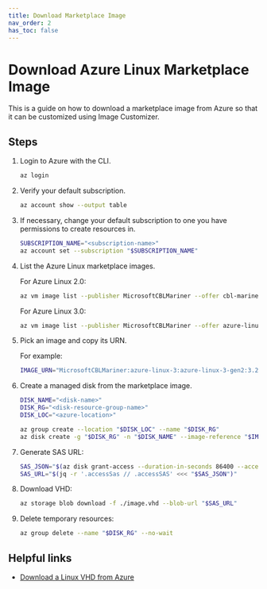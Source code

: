 ```yaml
---
title: Download Marketplace Image
nav_order: 2
has_toc: false
---
```


# Download Azure Linux Marketplace Image

This is a guide on how to download a marketplace image from Azure so that it can be
customized using Image Customizer.

## Steps

1. Login to Azure with the CLI.

   ```bash
   az login
   ```

2. Verify your default subscription.

   ```bash
   az account show --output table
   ```

3. If necessary, change your default subscription to one you have permissions to create
   resources in.

   ```bash
   SUBSCRIPTION_NAME="<subscription-name>"
   az account set --subscription "$SUBSCRIPTION_NAME"
   ```

4. List the Azure Linux marketplace images.

   For Azure Linux 2.0:

   ```bash
   az vm image list --publisher MicrosoftCBLMariner --offer cbl-mariner --sku cbl-mariner-2-gen2 --all --output table
   ```

   For Azure Linux 3.0:

   ```bash
   az vm image list --publisher MicrosoftCBLMariner --offer azure-linux-3 --sku azure-linux-3-gen2 --all --output table
   ```

5. Pick an image and copy its URN.

   For example:

   ```bash
   IMAGE_URN="MicrosoftCBLMariner:azure-linux-3:azure-linux-3-gen2:3.20250102.02"
   ```

6. Create a managed disk from the marketplace image.

   ```bash
   DISK_NAME="<disk-name>"
   DISK_RG="<disk-resource-group-name>"
   DISK_LOC="<azure-location>"

   az group create --location "$DISK_LOC" --name "$DISK_RG"
   az disk create -g "$DISK_RG" -n "$DISK_NAME" --image-reference "$IMAGE_URN"
   ```

7. Generate SAS URL:

   ```bash
   SAS_JSON="$(az disk grant-access --duration-in-seconds 86400 --access-level Read --name "$DISK_NAME" --resource-group "$DISK_RG")"
   SAS_URL="$(jq -r '.accessSas // .accessSAS' <<< "$SAS_JSON")"
   ```

8. Download VHD:

   ```bash
   az storage blob download -f ./image.vhd --blob-url "$SAS_URL"
   ```

9. Delete temporary resources:

   ```bash
   az group delete --name "$DISK_RG" --no-wait
   ```

## Helpful links

- [Download a Linux VHD from Azure](https://learn.microsoft.com/en-us/azure/virtual-machines/linux/download-vhd?tabs=azure-cli)
